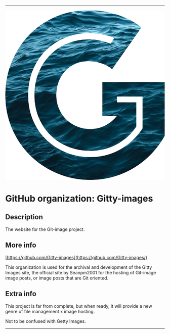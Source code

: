 
***

![GittyImages.png failed to load. The file may be missing or corrupt. Check the file path for errors first.](/AdditionalInfo/2/Gitty-images/GittyImages.png)

# GitHub organization: Gitty-images

## Description

The website for the Git-image project.

## More info

[https://github.com/Gitty-images](https://github.com/Gitty-images/)

This organization is used for the archival and development of the Gitty Images site, the official site by Seanpm2001 for the hosting of Git-image image posts, or image posts that are Git oriented.

## Extra info

This project is far from complete, but when ready, it will provide a new genre of file management x image hosting.

Not to be confused with Getty Images.

***
